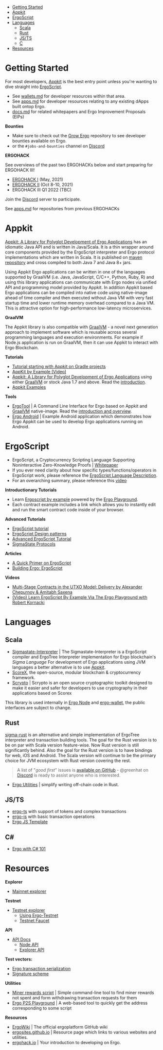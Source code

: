 - [Getting Started](#getting-started)
- [Appkit](#appkit)
- [ErgoScript](#ergoscript)
- [Languages](#languages)
  - [Scala](#scala)
  - [Rust](#rust)
  - [JS/TS](#jsts)
  - [C](#c)
- [Resources](#resources)

# Getting Started

For most developers, [Appkit](#appkit) is the best entry point unless you're wanting to dive straight into [ErgoScript](#ergoscript).

- See [wallets.md](wallets.md) for developer resources within that area.
- See [apps.md](apps.md) for developer resources relating to any existing dApps built ontop Ergo.
- [docs.md](docs.md) for related whitepapers and Ergo Improvement Proposals (EIPs)

**Bounties**

- Make sure to check out the [Grow Ergo](https://github.com/ergoplatform/grow-ergo/) repository to see developer bounties available on Ergo.
- or the `#jobs-and-bounties` channel on [Discord](https://discordapp.com/invite/gYrVrjS)

**ERGOHACK** 

See overviews of the past two ERGOHACKs below and start preparing for ERGOHACK III!

- [ERGOHACK I](https://ergoplatform.org/en/blog/2021-06-19-ergohack/) (May, 2021)
- [ERGOHACK II](https://ergoplatform.org/en/blog/2021-10-15-ergohack-ii-wrap-up/) (Oct 8-10, 2021)
- ERGOHACK III Q1 2022 (TBC)

Join the [Discord](https://discord.gg/qxdrHM2eHv) server to participate. 

See [apps.md](apps.md) for repositories from previous ERGOHACKs

# Appkit

[Appkit: A Library for Polyglot Development of Ergo Applications](https://github.com/aslesarenko/ergo-appkit) has an idiomatic Java API and is written in Java/Scala. It is a thin wrapper around core components provided by the ErgoScript interpreter and Ergo protocol implementations which are written in Scala. It is published on [maven repository](https://mvnrepository.com/artifact/org.ergoplatform/ergo-appkit) and cross compiled to both Java 7 and Java 8+ jars.

Using Appkit Ergo applications can be written in one of the languages supported by GraalVM (i.e. Java, JavaScript, C/C++, Python, Ruby, R) and using this library applications can communicate with Ergo nodes via unified API and programming model provided by Appkit. In addition Appkit based Ergo applications can be compiled into native code using native-image ahead of time compiler and then executed without Java VM with very fast startup time and lower runtime memory overhead compared to a Java VM. This is attractive option for high-performance low-latency microservices.

**GraalVM**

The Appkit library is also compatible with [GraalVM](https://www.graalvm.org/) - a novel next generation approach to implement software which is reusable across several programming languages and execution environments. For example if Node.js application is run on GraalVM, then it can use Appkit to interact with Ergo Blockchain.


**Tutorials**
- [Tutorial starting with Appkit on Gradle projects](https://github.com/ergoplatform/ergo-appkit/wiki/Tutorial-starting-with-Appkit-on-Gradle-projects)
- [AppKit by Example (Video)](https://www.youtube.com/watch?v=Md5s-XV6-Hs)
- [Appkit: A Library for Polyglot Development of Ergo Applications](https://github.com/aslesarenko/ergo-appkit)  using either [GraalVM](https://www.graalvm.org/) or stock Java 1.7 and above. Read the [introduction](https://ergoplatform.org/en/blog/2019_12_03_top5/).
- [Appkit Examples](https://github.com/aslesarenko/ergo-appkit-examples)

**Tools**
- [ErgoTool](https://github.com/aslesarenko/ergo-tool) | A Command Line Interface for Ergo based on Appkit and [GraalVM](https://www.graalvm.org/) native-image. Read the [introduction and overview](https://ergoplatform.org/en/blog/2019_12_31_ergo_tool/).
- [Ergo Android](https://github.com/aslesarenko/ergo-android) | Example Android application which demonstrates how Ergo Appkit can be used to develop Ergo applications running on Android.

# ErgoScript

- ErgoScript, a Cryptocurrency Scripting Language Supporting Noninteractive Zero-Knowledge Proofs | [Whitepaper](https://ergoplatform.org/docs/ErgoScript.pdf)
-  If you ever need clarity about how specific types/functions/operators in ErgoScript work, please reference the [ErgoScript Language Description](https://github.com/ScorexFoundation/sigmastate-interpreter/blob/develop/docs/LangSpec.md). 
-  For an overarching summary, please reference this [video](https://www.youtube.com/watch?v=8l2v1asHgyA)

**Introductionary Tutorials**

- Learn [Ergoscript by example](https://github.com/ergoplatform/ergoscript-by-example) powered by the [Ergo Playground](https://scastie.scala-lang.org/). 
- Each contract example includes a link which allows you to instantly edit and run the smart contract code inside of your browser.

**Advanced Tutorials**
- [ErgoScript tutorial](https://ergoplatform.org/docs/ErgoScript.pdf)
- [ErgoScript Design patterns](https://www.ergoforum.org/t/ergoscript-design-patterns/222)
- [Advanced ErgoScript Tutorial](https://ergoplatform.org/docs/AdvancedErgoScriptTutorial.pdf)
- [SigmaState Protocols](https://docs.ergoplatform.com/sigmastate_protocols.pdf)

**Articles**
- [A Quick Primer on ErgoScript](https://github.com/ergoplatform/ergo/wiki/ErgoScript-Overview) 
- [Building Ergo: ErgoScript](https://ergoplatform.org/en/blog/2021-06-09-building-ergo-ergoscript/)

**Videos**
- [Multi-Stage Contracts in the UTXO Model: Delivery by Alexander Chepurnoy & Amitabh Saxena](https://www.youtube.com/watch?v=g3FlM_WOwBU)
- [(Video) Learn ErgoScript By Example Via The Ergo Playground with Robert Kornacki](https://www.youtube.com/watch?v=8l2v1asHgyA)



# Languages


## Scala

- [Sigmastate-Interpreter](https://github.com/ScorexFoundation/sigmastate-interpreter) | The Sigmastate-Interpreter is a ErgoScript compiler and ErgoTree Interpreter implementation for Ergo blockchain's *Sigma Language*  For development of Ergo applications using JVM languages a better alternative is to use [Appkit](#appkit).
- [ScoreX](https://github.com/scorexfoundation/scorex), the open-source, modular blockchain & cryptocurrency framework.
- [Scrypto](https://github.com/input-output-hk/scrypto) | Scrypto is an open source cryptographic toolkit designed to make it easier and safer for developers to use cryptography in their applications based on Scorex

This library is used internally in [Ergo Node](https://github.com/ergoplatform/ergo) and [ergo-wallet](https://github.com/ergoplatform/ergo/tree/master/ergo-wallet), the public interfaces are subject to change.

## Rust
[sigma-rust](https://github.com/ergoplatform/sigma-rust) is an alternative and simple implementation of ErgoTree interpreter and transaction building tools. The goal for the Rust version is to be on par with Scala version feature-wise. Now Rust version is still significantly behind. Also the goal for the Rust version is to have bindings for web, iOS and Android. The Scala version will continue to be the primary choice for JVM ecosystem with Rust version covering the rest.

> A list of "*good first*" issues is [available on GitHub](https://github.com/ergoplatform/sigma-rust/issues?q=is%3Aissue+is%3Aopen+label%3A%22good+first+issue%22) - @greenhat on [Discord](https://discord.gg/Q86PNMwRsu) is ready to assist anyone who is interested.
> 
- [Ergo Utilities](https://github.com/robkorn/ergo-utilities-rust/) | simplify writing off-chain code in Rust.


## JS/TS

 - [ergo-ts](https://github.com/coinbarn/ergo-ts) with support of tokens and complex transactions
 - [ergo-js](https://github.com/ergoplatform/ergo-js) with basic transaction operations
 - [Ergo JS Template](https://github.com/anon-real/ergo-js-template)

## C#

- [Ergo with C# 101](https://www.youtube.com/watch?v=aUuki-fAxwc&list=PLUWruihtE-HtL-JZk8Vb4Yn_H18aE3rb6)


# Resources

**Explorer**
- [Mainnet explorer](https://explorer.ergoplatform.com/)

**Testnet**
- [Testnet explorer](https://testnet.ergoplatform.com/)
  - [Using Ergo-Testnet](https://github.com/ergoplatform/ergo/wiki/Ergo-Testnet)
  - [Testnet Faucet](https://testnet.ergofaucet.org/)

**API**
- [API Docs](https://api.ergoplatform.com/api/v1/docs/)
  - [Node API](https://git.io/fjqwb)
  - [Explorer API](https://git.io/fjqwN)

**Test vectors:**
- [Ergo transaction serialization](https://git.io/fjqwX)
- [Signature scheme](https://git.io/fjqwH)

**Utilities** 
 - [Miner rewards script](https://github.com/lorien/ergotools) | Simple command-line tool to find miner rewards not spent and form withdrawing transaction requests for them
 - [Ergo P2S Playground](https://wallet.plutomonkey.com/p2s/?source=dHJ1ZQ==) | A web-based tool to quickly get the address corresponding to some script  

**Resources** 
- [ErgoWiki](https://github.com/ergoplatform/ergo/wiki) | The official ergoplatform GitHub wiki
- [ergosites.github.io](https://ergosites.github.io/) | Resource page which links to various websites and utilities. 
- [ergohack.io](https://ergohack.io/resources) | Your introduction to developing on Ergo.
